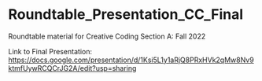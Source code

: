 # Roundtable_Presentation_CC_Final
Roundtable material for Creative Coding Section A: Fall 2022


Link to Final Presentation: https://docs.google.com/presentation/d/1Ksi5L1y1aRjQ8PRxHVk2qMw8Nv9ktmfUywRCQCrJG2A/edit?usp=sharing
